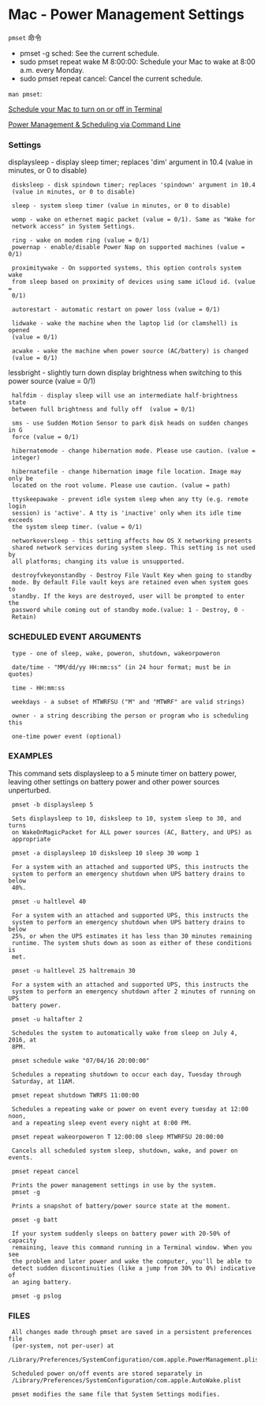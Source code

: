# Mac - Power Management Settings


`pmset` 命令

* pmset -g sched: See the current schedule.
* sudo pmset repeat wake M 8:00:00: Schedule your Mac to wake at 8:00 a.m. every Monday.
* sudo pmset repeat cancel: Cancel the current schedule.

`man pmset`:

[Schedule your Mac to turn on or off in Terminal](https://support.apple.com/guide/mac-help/schedule-your-mac-to-turn-on-or-off-mchl40376151/13.0/mac/13.0)

[Power Management & Scheduling via Command Line](https://www.macos.utah.edu/documentation/administration/pmset.html)

### Settings
displaysleep - display sleep timer; replaces 'dim' argument in 10.4
     (value in minutes, or 0 to disable)
     
     disksleep - disk spindown timer; replaces 'spindown' argument in 10.4
     (value in minutes, or 0 to disable)
     
     sleep - system sleep timer (value in minutes, or 0 to disable)
     
     womp - wake on ethernet magic packet (value = 0/1). Same as "Wake for
     network access" in System Settings.
     
     ring - wake on modem ring (value = 0/1)
     powernap - enable/disable Power Nap on supported machines (value = 0/1)
     
     proximitywake - On supported systems, this option controls system wake
     from sleep based on proximity of devices using same iCloud id. (value =
     0/1)
     
     autorestart - automatic restart on power loss (value = 0/1)
     
     lidwake - wake the machine when the laptop lid (or clamshell) is opened
     (value = 0/1)
     
     acwake - wake the machine when power source (AC/battery) is changed
     (value = 0/1)

lessbright - slightly turn down display brightness when switching to this
     power source (value = 0/1)
     
     halfdim - display sleep will use an intermediate half-brightness state
     between full brightness and fully off  (value = 0/1)
     
     sms - use Sudden Motion Sensor to park disk heads on sudden changes in G
     force (value = 0/1)
     
     hibernatemode - change hibernation mode. Please use caution. (value =
     integer)
     
     hibernatefile - change hibernation image file location. Image may only be
     located on the root volume. Please use caution. (value = path)
     
     ttyskeepawake - prevent idle system sleep when any tty (e.g. remote login
     session) is 'active'. A tty is 'inactive' only when its idle time exceeds
     the system sleep timer. (value = 0/1)
     
     networkoversleep - this setting affects how OS X networking presents
     shared network services during system sleep. This setting is not used by
     all platforms; changing its value is unsupported.
     
     destroyfvkeyonstandby - Destroy File Vault Key when going to standby
     mode. By default File vault keys are retained even when system goes to
     standby. If the keys are destroyed, user will be prompted to enter the
     password while coming out of standby mode.(value: 1 - Destroy, 0 -
     Retain)
     
### SCHEDULED EVENT ARGUMENTS

     type - one of sleep, wake, poweron, shutdown, wakeorpoweron
     
     date/time - "MM/dd/yy HH:mm:ss" (in 24 hour format; must be in quotes)
     
     time - HH:mm:ss
     
     weekdays - a subset of MTWRFSU ("M" and "MTWRF" are valid strings)
     
     owner - a string describing the person or program who is scheduling this
     
     one-time power event (optional)
     
     
### EXAMPLES

This command sets displaysleep to a 5 minute timer on battery power,
     leaving other settings on battery power and other power sources
     unperturbed.

     pmset -b displaysleep 5

     Sets displaysleep to 10, disksleep to 10, system sleep to 30, and turns
     on WakeOnMagicPacket for ALL power sources (AC, Battery, and UPS) as
     appropriate

     pmset -a displaysleep 10 disksleep 10 sleep 30 womp 1

     For a system with an attached and supported UPS, this instructs the
     system to perform an emergency shutdown when UPS battery drains to below
     40%.

     pmset -u haltlevel 40

     For a system with an attached and supported UPS, this instructs the
     system to perform an emergency shutdown when UPS battery drains to below
     25%, or when the UPS estimates it has less than 30 minutes remaining
     runtime. The system shuts down as soon as either of these conditions is
     met.

     pmset -u haltlevel 25 haltremain 30

     For a system with an attached and supported UPS, this instructs the
     system to perform an emergency shutdown after 2 minutes of running on UPS
     battery power.

     pmset -u haltafter 2

     Schedules the system to automatically wake from sleep on July 4, 2016, at
     8PM.

     pmset schedule wake "07/04/16 20:00:00"

     Schedules a repeating shutdown to occur each day, Tuesday through
     Saturday, at 11AM.

     pmset repeat shutdown TWRFS 11:00:00

     Schedules a repeating wake or power on event every tuesday at 12:00 noon,
     and a repeating sleep event every night at 8:00 PM.

     pmset repeat wakeorpoweron T 12:00:00 sleep MTWRFSU 20:00:00

     Cancels all scheduled system sleep, shutdown, wake, and power on events.

     pmset repeat cancel

     Prints the power management settings in use by the system.
     pmset -g

     Prints a snapshot of battery/power source state at the moment.

     pmset -g batt

     If your system suddenly sleeps on battery power with 20-50% of capacity
     remaining, leave this command running in a Terminal window. When you see
     the problem and later power and wake the computer, you'll be able to
     detect sudden discontinuities (like a jump from 30% to 0%) indicative of
     an aging battery.

     pmset -g pslog
     
 
### FILES

     All changes made through pmset are saved in a persistent preferences file
     (per-system, not per-user) at
     /Library/Preferences/SystemConfiguration/com.apple.PowerManagement.plist

     Scheduled power on/off events are stored separately in
     /Library/Preferences/SystemConfiguration/com.apple.AutoWake.plist

     pmset modifies the same file that System Settings modifies.
     
